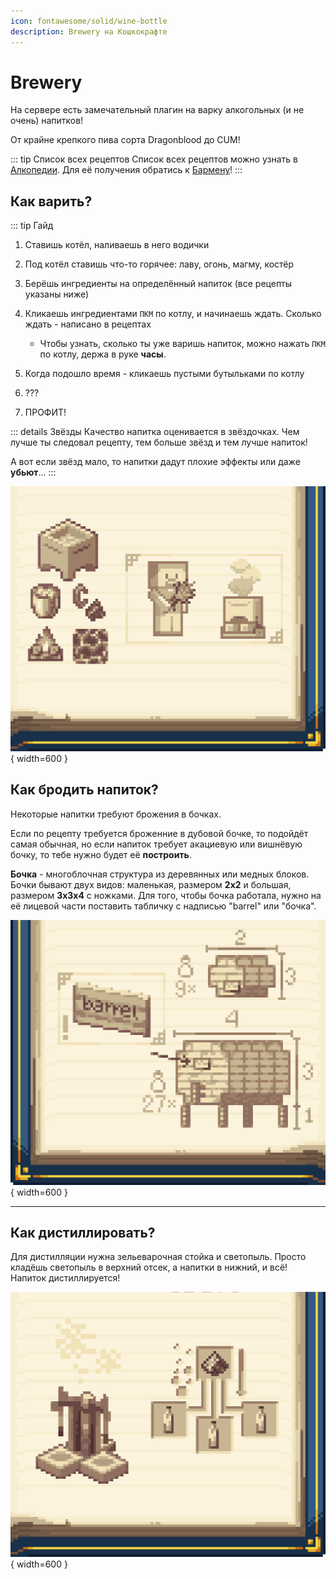 ```yaml
---
icon: fontawesome/solid/wine-bottle
description: Brewery на Кошкокрафте
---
```


# Brewery

На сервере есть замечательный плагин на варку алкогольных (и не очень) напитков!

От крайне крепкого пива сорта <span class="red shadow bold">Dragonblood</span> до <span class="neon">CUM</span>!

::: tip Список всех рецептов
Список всех рецептов можно узнать в [Алкопедии](/bestiary/custom_items/cotopedia.md). Для её получения обратись к [Бармену](./npc.md)!
:::

## **Как варить?**

::: tip Гайд

1. Ставишь котёл, наливаешь в него водички

2. Под котёл ставишь что-то горячее: лаву, огонь, магму, костёр

3. Берёшь ингредиенты на определённый напиток (все рецепты указаны ниже)

4. Кликаешь ингредиентами `ПКМ` по котлу, и начинаешь ждать. Сколько ждать - написано в рецептах

    - Чтобы узнать, сколько ты уже варишь напиток, можно нажать `ПКМ` по котлу, держа в руке **часы**.

5. Когда подошло время - кликаешь пустыми бутыльками по котлу

6. ???

7. ПРОФИТ!

::: details Звёзды
Качество напитка оценивается в звёздочках. Чем лучше ты следовал рецепту, тем больше звёзд и тем лучше напиток!

А вот если звёзд мало, то напитки дадут плохие эффекты или даже **убьют**...
:::

![brew](/assets/gameplay/unique/brewery//brew.png){ width=600 }

## Как бродить напиток?

Некоторые напитки требуют брожения в бочках.

Если по рецепту требуется броженние в дубовой бочке, то подойдёт самая обычная, но если напиток требует акациевую или вишнёвую бочку, то тебе нужно будет её **построить**.

**Бочка** - многоблочная структура из деревянных или медных блоков. Бочки бывают двух видов: маленькая, размером **2х2** и большая, размером **3х3х4** с ножками. Для того, чтобы бочка работала, нужно на её лицевой части поставить табличку с надписью "barrel" или "бочка".

![barrel_big](/assets/gameplay/unique/brewery//barrel_big.png){ width=600 }

***

## Как дистиллировать?

Для дистилляции нужна зельеварочная стойка и светопыль. Просто кладёшь светопыль в верхний отсек, а напитки в нижний, и всё! Напиток дистиллируется!

![distillation](/assets/gameplay/unique/brewery//distillation.png){ width=600 }